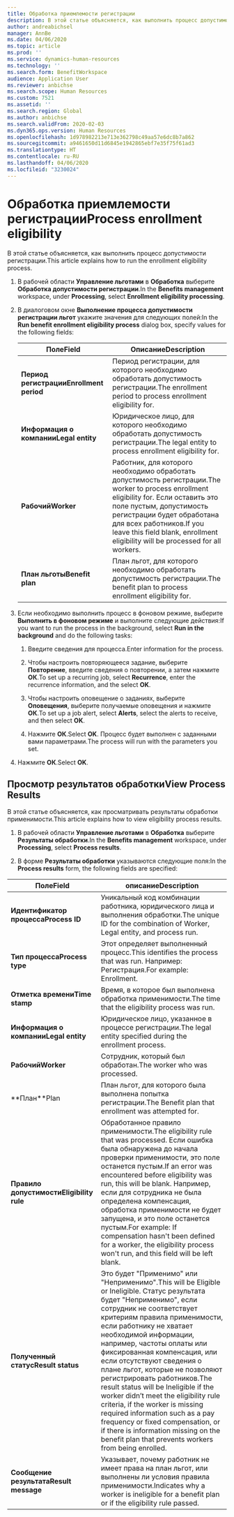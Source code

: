 ```yaml
---
title: Обработка приемлемости регистрации
description: В этой статье объясняется, как выполнить процесс допустимости регистрации.
author: andreabichsel
manager: AnnBe
ms.date: 04/06/2020
ms.topic: article
ms.prod: ''
ms.service: dynamics-human-resources
ms.technology: ''
ms.search.form: BenefitWorkspace
audience: Application User
ms.reviewer: anbichse
ms.search.scope: Human Resources
ms.custom: 7521
ms.assetid: ''
ms.search.region: Global
ms.author: anbichse
ms.search.validFrom: 2020-02-03
ms.dyn365.ops.version: Human Resources
ms.openlocfilehash: 1d978982213e713e362798c49aa57e6dc8b7a862
ms.sourcegitcommit: a9461650d11d6845e1942865ebf7e35f75f61ad3
ms.translationtype: HT
ms.contentlocale: ru-RU
ms.lasthandoff: 04/06/2020
ms.locfileid: "3230024"
---
```

# <a name="process-enrollment-eligibility"></a><span data-ttu-id="31e3b-103">Обработка приемлемости регистрации</span><span class="sxs-lookup"><span data-stu-id="31e3b-103">Process enrollment eligibility</span></span>

<span data-ttu-id="31e3b-104">В этой статье объясняется, как выполнить процесс допустимости регистрации.</span><span class="sxs-lookup"><span data-stu-id="31e3b-104">This article explains how to run the enrollment eligibility process.</span></span>

1. <span data-ttu-id="31e3b-105">В рабочей области **Управление льготами** в **Обработка** выберите **Обработка допустимости регистрации**.</span><span class="sxs-lookup"><span data-stu-id="31e3b-105">In the **Benefits management** workspace, under **Processing**, select **Enrollment eligibility processing**.</span></span>

2. <span data-ttu-id="31e3b-106">В диалоговом окне **Выполнение процесса допустимости регистрации льгот** укажите значения для следующих полей:</span><span class="sxs-lookup"><span data-stu-id="31e3b-106">In the **Run benefit enrollment eligibility process** dialog box, specify values for the following fields:</span></span>

   | <span data-ttu-id="31e3b-107">Поле</span><span class="sxs-lookup"><span data-stu-id="31e3b-107">Field</span></span> | <span data-ttu-id="31e3b-108">Описание</span><span class="sxs-lookup"><span data-stu-id="31e3b-108">Description</span></span> |
   | --- | --- |
   | <span data-ttu-id="31e3b-109">**Период регистрации**</span><span class="sxs-lookup"><span data-stu-id="31e3b-109">**Enrollment period**</span></span> | <span data-ttu-id="31e3b-110">Период регистрации, для которого необходимо обработать допустимость регистрации.</span><span class="sxs-lookup"><span data-stu-id="31e3b-110">The enrollment period to process enrollment eligibility for.</span></span> |
   | <span data-ttu-id="31e3b-111">**Информация о компании**</span><span class="sxs-lookup"><span data-stu-id="31e3b-111">**Legal entity**</span></span> | <span data-ttu-id="31e3b-112">Юридическое лицо, для которого необходимо обработать допустимость регистрации.</span><span class="sxs-lookup"><span data-stu-id="31e3b-112">The legal entity to process enrollment eligibility for.</span></span> |
   | <span data-ttu-id="31e3b-113">**Рабочий**</span><span class="sxs-lookup"><span data-stu-id="31e3b-113">**Worker**</span></span> | <span data-ttu-id="31e3b-114">Работник, для которого необходимо обработать допустимость регистрации.</span><span class="sxs-lookup"><span data-stu-id="31e3b-114">The worker to process enrollment eligibility for.</span></span> <span data-ttu-id="31e3b-115">Если оставить это поле пустым, допустимость регистрации будет обработана для всех работников.</span><span class="sxs-lookup"><span data-stu-id="31e3b-115">If you leave this field blank, enrollment eligibility will be processed for all workers.</span></span> |
   | <span data-ttu-id="31e3b-116">**План льготы**</span><span class="sxs-lookup"><span data-stu-id="31e3b-116">**Benefit plan**</span></span> | <span data-ttu-id="31e3b-117">План льгот, для которого необходимо обработать допустимость регистрации.</span><span class="sxs-lookup"><span data-stu-id="31e3b-117">The benefit plan to process enrollment eligibility for.</span></span>

3. <span data-ttu-id="31e3b-118">Если необходимо выполнить процесс в фоновом режиме, выберите **Выполнить в фоновом режиме** и выполните следующие действия:</span><span class="sxs-lookup"><span data-stu-id="31e3b-118">If you want to run the process in the background, select **Run in the background** and do the following tasks:</span></span>

   1. <span data-ttu-id="31e3b-119">Введите сведения для процесса.</span><span class="sxs-lookup"><span data-stu-id="31e3b-119">Enter information for the process.</span></span>

   2. <span data-ttu-id="31e3b-120">Чтобы настроить повторяющееся задание, выберите **Повторение**, введите сведения о повторении, а затем нажмите **ОК**.</span><span class="sxs-lookup"><span data-stu-id="31e3b-120">To set up a recurring job, select **Recurrence**, enter the recurrence information, and the select **OK**.</span></span>

   3. <span data-ttu-id="31e3b-121">Чтобы настроить оповещение о заданиях, выберите **Оповещения**, выберите получаемые оповещения и нажмите **ОК**.</span><span class="sxs-lookup"><span data-stu-id="31e3b-121">To set up a job alert, select **Alerts**, select the alerts to receive, and then select **OK**.</span></span>

   4. <span data-ttu-id="31e3b-122">Нажмите **ОК**.</span><span class="sxs-lookup"><span data-stu-id="31e3b-122">Select **OK**.</span></span> <span data-ttu-id="31e3b-123">Процесс будет выполнен с заданными вами параметрами.</span><span class="sxs-lookup"><span data-stu-id="31e3b-123">The process will run with the parameters you set.</span></span>

4. <span data-ttu-id="31e3b-124">Нажмите **ОК**.</span><span class="sxs-lookup"><span data-stu-id="31e3b-124">Select **OK**.</span></span>

## <a name="view-process-results"></a><span data-ttu-id="31e3b-125">Просмотр результатов обработки</span><span class="sxs-lookup"><span data-stu-id="31e3b-125">View Process Results</span></span>

<span data-ttu-id="31e3b-126">В этой статье объясняется, как просматривать результаты обработки применимости.</span><span class="sxs-lookup"><span data-stu-id="31e3b-126">This article explains how to view eligibility process results.</span></span>

1.  <span data-ttu-id="31e3b-127">В рабочей области **Управление льготами** в **Обработка** выберите **Результаты обработки**.</span><span class="sxs-lookup"><span data-stu-id="31e3b-127">In the **Benefits management** workspace, under **Processing**, select **Process results**.</span></span>

2.  <span data-ttu-id="31e3b-128">В форме **Результаты обработки** указываются следующие поля:</span><span class="sxs-lookup"><span data-stu-id="31e3b-128">In the **Process results** form, the following fields are specified:</span></span>

   | <span data-ttu-id="31e3b-129">Поле</span><span class="sxs-lookup"><span data-stu-id="31e3b-129">Field</span></span> | <span data-ttu-id="31e3b-130">описание</span><span class="sxs-lookup"><span data-stu-id="31e3b-130">Description</span></span> |
   | --- | --- |
   | <span data-ttu-id="31e3b-131">**Идентификатор процесса**</span><span class="sxs-lookup"><span data-stu-id="31e3b-131">**Process ID**</span></span> | <span data-ttu-id="31e3b-132">Уникальный код комбинации работника, юридического лица и выполнения обработки.</span><span class="sxs-lookup"><span data-stu-id="31e3b-132">The unique ID for the combination of Worker, Legal entity, and process run.</span></span> |
   | <span data-ttu-id="31e3b-133">**Тип процесса**</span><span class="sxs-lookup"><span data-stu-id="31e3b-133">**Process type**</span></span> | <span data-ttu-id="31e3b-134">Этот определяет выполненный процесс.</span><span class="sxs-lookup"><span data-stu-id="31e3b-134">This identifies the process that was run.</span></span> <span data-ttu-id="31e3b-135">Например: Регистрация.</span><span class="sxs-lookup"><span data-stu-id="31e3b-135">For example:  Enrollment.</span></span> |
   | <span data-ttu-id="31e3b-136">**Отметка времени**</span><span class="sxs-lookup"><span data-stu-id="31e3b-136">**Time stamp**</span></span> | <span data-ttu-id="31e3b-137">Время, в которое был выполнена обработка применимости.</span><span class="sxs-lookup"><span data-stu-id="31e3b-137">The time that the eligibility process was run.</span></span> |
   | <span data-ttu-id="31e3b-138">**Информация о компании**</span><span class="sxs-lookup"><span data-stu-id="31e3b-138">**Legal entity**</span></span> | <span data-ttu-id="31e3b-139">Юридическое лицо, указанное в процессе регистрации.</span><span class="sxs-lookup"><span data-stu-id="31e3b-139">The legal entity specified during the enrollment process.</span></span> |
   | <span data-ttu-id="31e3b-140">**Рабочий**</span><span class="sxs-lookup"><span data-stu-id="31e3b-140">**Worker**</span></span> | <span data-ttu-id="31e3b-141">Сотрудник, который был обработан.</span><span class="sxs-lookup"><span data-stu-id="31e3b-141">The worker who was processed.</span></span> |
   | <span data-ttu-id="31e3b-142">\*\*План</span><span class="sxs-lookup"><span data-stu-id="31e3b-142">\*\*Plan</span></span> | <span data-ttu-id="31e3b-143">План льгот, для которого была выполнена попытка регистрации.</span><span class="sxs-lookup"><span data-stu-id="31e3b-143">The Benefit plan that enrollment was attempted for.</span></span> |
   | <span data-ttu-id="31e3b-144">**Правило допустимости**</span><span class="sxs-lookup"><span data-stu-id="31e3b-144">**Eligibility rule**</span></span> | <span data-ttu-id="31e3b-145">Обработанное правило применимости.</span><span class="sxs-lookup"><span data-stu-id="31e3b-145">The eligibility rule that was processed.</span></span> <span data-ttu-id="31e3b-146">Если ошибка была обнаружена до начала проверки применимости, это поле останется пустым.</span><span class="sxs-lookup"><span data-stu-id="31e3b-146">If an error was encountered before eligibility was run, this will be blank.</span></span> <span data-ttu-id="31e3b-147">Например, если для сотрудника не была определена компенсация, обработка применимости не будет запущена, и это поле останется пустым.</span><span class="sxs-lookup"><span data-stu-id="31e3b-147">For example: If compensation hasn't been defined for a worker, the eligibility process won't run, and this field will be left blank.</span></span> |
   | <span data-ttu-id="31e3b-148">**Полученный статус**</span><span class="sxs-lookup"><span data-stu-id="31e3b-148">**Result status**</span></span> | <span data-ttu-id="31e3b-149">Это будет "Применимо" или "Неприменимо".</span><span class="sxs-lookup"><span data-stu-id="31e3b-149">This will be Eligible or Ineligible.</span></span> <span data-ttu-id="31e3b-150">Статус результата будет "Неприменимо", если сотрудник не соответствует критериям правила применимости, если работнику не хватает необходимой информации, например, частоты оплаты или фиксированная компенсация, или если отсутствуют сведения о плане льгот, которые не позволяют регистрировать работников.</span><span class="sxs-lookup"><span data-stu-id="31e3b-150">The result status will be Ineligible if the worker didn’t meet the eligibility rule criteria, if the worker is missing required information such as a pay frequency or fixed compensation, or if there is information missing on the benefit plan that prevents workers from being enrolled.</span></span> |
   | <span data-ttu-id="31e3b-151">**Сообщение результата**</span><span class="sxs-lookup"><span data-stu-id="31e3b-151">**Result message**</span></span> | <span data-ttu-id="31e3b-152">Указывает, почему работник не имеет права на план льгот, или выполнены ли условия правила применимости.</span><span class="sxs-lookup"><span data-stu-id="31e3b-152">Indicates why a worker is ineligible for a benefit plan or if the eligibility rule passed.</span></span> |

